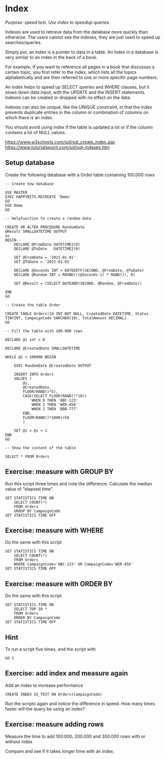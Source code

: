 # Index

*Purpose: speed test. Use index to speedup queries.*

Indexes are used to retrieve data from the database more quickly than otherwise. The users cannot see the indexes, they are just used to speed up searches/queries.

Simply put, an index is a pointer to data in a table. An index in a database is very similar to an index in the back of a book.

For example, if you want to reference all pages in a book that discusses a certain topic, you first refer to the index, which lists all the topics alphabetically and are then referred to one or more specific page numbers.

An index helps to speed up SELECT queries and WHERE clauses, but it slows down data input, with the UPDATE and the INSERT statements. Indexes can be created or dropped with no effect on the data.

Indexes can also be unique, like the UNIQUE constraint, in that the index prevents duplicate entries in the column or combination of columns on which there is an index.

You should avoid using index if the table is updated a lot or if the column contains a lot of NULL values.

https://www.w3schools.com/sql/sql_create_index.asp
https://www.tutorialspoint.com/sql/sql-indexes.htm

## Setup database

Create the following database with a Order table containing 100.000 rows

	-- Create new database

	USE MASTER
	EXEC HAPPYBITS.RECREATE 'Demo'
	GO
	USE Demo
	GO

	-- Helpfunction to create e random date

	CREATE OR ALTER PROCEDURE RandomDate
	@Result SMALLDATETIME OUTPUT
	as
	BEGIN
		DECLARE @FromDate DATETIME2(0)
		DECLARE @ToDate   DATETIME2(0)

		SET @FromDate = '2021-01-01' 
		SET @ToDate = '2022-01-01'

		DECLARE @Seconds INT = DATEDIFF(SECOND, @FromDate, @ToDate)
		DECLARE @Random INT = ROUND(((@Seconds-1) * RAND()), 0)

		SET @Result = (SELECT DATEADD(SECOND, @Random, @FromDate))

	END
	GO

	-- Create the table Order

	CREATE TABLE Orders(Id INT NOT NULL, CreatedDate DATETIME, Status TINYINT, CampaignCode VARCHAR(10), TotalAmount DECIMAL)
	GO

	-- Fill the table with 100.000 rows

	DECLARE @i int = 0

	DECLARE @CreatedDate SMALLDATETIME

	WHILE @i < 100000 BEGIN

		EXEC RandomDate @CreatedDate OUTPUT

		INSERT INTO Orders
		VALUES (
			@i, 
			@CreatedDate, 
			FLOOR(RAND()*5), 
			CASE(SELECT FLOOR(RAND()*10))
				WHEN 0 THEN 'ABC-123'
				WHEN 1 THEN 'WER-456'
				WHEN 2 THEN 'BBB-777'
			END,
			FLOOR(RAND()*1000)+50
			) 

		SET @i = @i + 1
	END
	GO

	-- Show the content of the table

	SELECT * FROM Orders

## Exercise: measure with GROUP BY

Run this script three times and note the difference. Calculate the median value of "elapsed time".

	SET STATISTICS TIME ON
		SELECT COUNT(*) 
		FROM Orders
		GROUP BY CampaignCode
	SET STATISTICS TIME OFF

## Exercise: measure with WHERE

Do the same with this script

	SET STATISTICS TIME ON
		SELECT COUNT(*) 
		FROM Orders
		WHERE CampaignCode='ABC-123' OR CampaignCode='WER-456'
	SET STATISTICS TIME OFF

## Exercise: measure with ORDER BY

Do the same with this script

	SET STATISTICS TIME ON
		SELECT TOP 10 *
		FROM Orders
		ORDER BY CampaignCode
	SET STATISTICS TIME OFF

## Hint

To run a script five times, end the script with

	GO 5

## Exercise: add index and measure again 

Add an index to increase performance

	CREATE INDEX IX_TEST ON Orders(CampaignCode) 

Run the scripts again and notice the difference in speed. How many times faster will the query be using an index?

## Exercise: measure adding rows

Measure the time to add 100.000, 200.000 and 300.000 rows with or without index

Compare and see if it takes longer time with an index.
